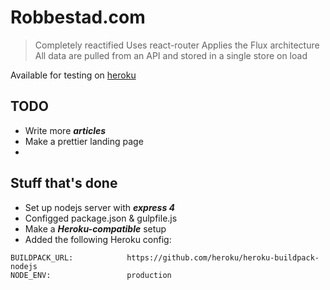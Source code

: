 # Robbestad.com

> Completely reactified
> Uses react-router
> Applies the Flux architecture
> All data are pulled from an API and stored in a single store on load

Available for testing on [heroku](http://robbestad-blog.herokuapp.com/)

## TODO

 - Write more ___articles___
 - Make a prettier landing page
 - 
## Stuff that's done

 - Set up nodejs server with ___express 4___
 - Configged package.json & gulpfile.js
 - Make a ___Heroku-compatible___ setup 
 - Added the following Heroku config:
 
```
BUILDPACK_URL:            https://github.com/heroku/heroku-buildpack-nodejs
NODE_ENV:                 production
```

